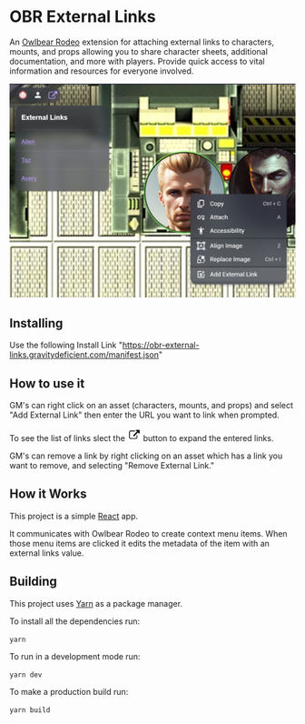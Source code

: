 # OBR External Links

An [Owlbear Rodeo](https://www.owlbear.rodeo/) extension for attaching external links to characters, mounts, and props allowing you to share character sheets, additional documentation, and more with players. Provide quick access to vital information and resources for everyone involved.

![Example](/docs/example.png)

## Installing

Use the following Install Link "https://obr-external-links.gravitydeficient.com/manifest.json"

## How to use it

GM's can right click on an asset (characters, mounts, and props) and select "Add External Link" then enter the URL you want to link when prompted.

To see the list of links slect the <img src="https://raw.githubusercontent.com/GravityDeficient/obr-external-links/main/public/External_link_font_awesome.png" alt="external link" width="24"/> button to expand the entered links.

GM's can remove a link by right clicking on an asset which has a link you want to remove, and selecting "Remove External Link."

## How it Works

This project is a simple [React](https://reactjs.org/) app.

It communicates with Owlbear Rodeo to create context menu items. When those menu items are clicked it edits the metadata of the item with an external links value.

## Building

This project uses [Yarn](https://yarnpkg.com/) as a package manager.

To install all the dependencies run:

`yarn`

To run in a development mode run:

`yarn dev`

To make a production build run:

`yarn build`
